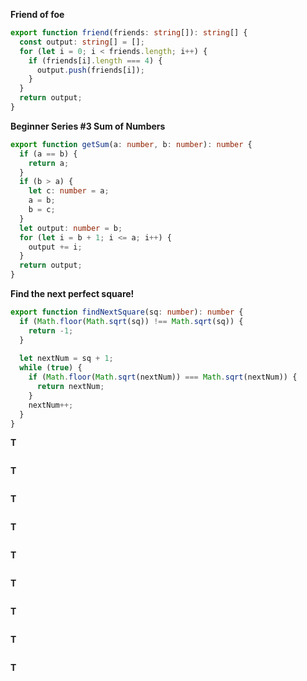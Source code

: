 **Friend of foe**

```TypeScript
export function friend(friends: string[]): string[] { 
  const output: string[] = [];
  for (let i = 0; i < friends.length; i++) {
    if (friends[i].length === 4) {
      output.push(friends[i]);
    }
  }
  return output;
}
```

**Beginner Series #3 Sum of Numbers**

```TypeScript
export function getSum(a: number, b: number): number {
  if (a == b) {
    return a;
  }
  if (b > a) {
    let c: number = a;
    a = b;
    b = c;
  }
  let output: number = b;
  for (let i = b + 1; i <= a; i++) {
    output += i;
  }
  return output;
}
```

**Find the next perfect square!**

```TypeScript
export function findNextSquare(sq: number): number {
  if (Math.floor(Math.sqrt(sq)) !== Math.sqrt(sq)) {
    return -1;
  }
  
  let nextNum = sq + 1;
  while (true) {
    if (Math.floor(Math.sqrt(nextNum)) === Math.sqrt(nextNum)) {
      return nextNum;
    }
    nextNum++;
  }
}

```

**T**

```TypeScript

```

**T**

```TypeScript

```

**T**

```TypeScript

```

**T**

```TypeScript

```

**T**

```TypeScript

```

**T**

```TypeScript

```

**T**

```TypeScript

```

**T**

```TypeScript

```

**T**

```TypeScript

```